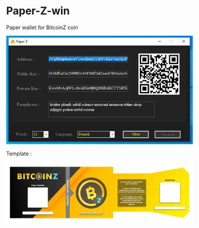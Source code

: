 # Paper-Z-win
Paper wallet for BitcoinZ coin

<p align="center"><img src="https://github.com/SpaceZ-Projects/Paper-Z-win/blob/main/paper-z.png" </p>

Template : 

<p align="center"><img src="https://github.com/SpaceZ-Projects/Paper-Z-win/blob/main/template.jpg" </p>
